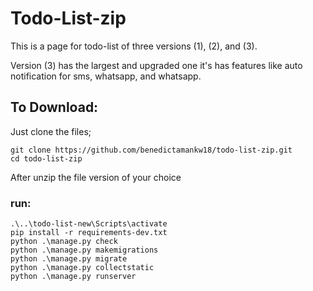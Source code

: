 # Todo-List-zip
This is a page for todo-list of three versions (1), (2), and (3).

Version (3) has the largest and upgraded one it's has features like auto notification for sms, whatsapp, and whatsapp.




## To Download: 
Just clone the files;

    git clone https://github.com/benedictamankw18/todo-list-zip.git
    cd todo-list-zip

After unzip the file version of your choice 

### run:
    .\..\todo-list-new\Scripts\activate
    pip install -r requirements-dev.txt
    python .\manage.py check
    python .\manage.py makemigrations
    python .\manage.py migrate 
    python .\manage.py collectstatic
    python .\manage.py runserver



